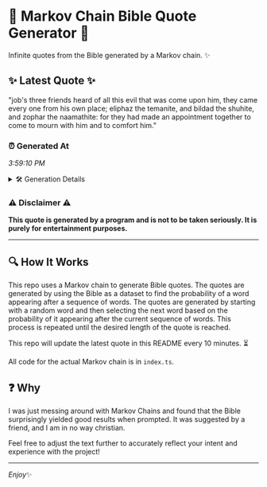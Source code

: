 # 📖 Markov Chain Bible Quote Generator 📖

Infinite quotes from the Bible generated by a Markov chain. ✨

## ✨ Latest Quote ✨
"job's three friends heard of all this evil that was come upon him, they came every one from his own place; eliphaz the temanite, and bildad the shuhite, and zophar the naamathite: for they had made an appointment together to come to mourn with him and to comfort him."

### ⏰ Generated At
*3:59:10 PM*

<details>
    <summary>🛠️ Generation Details</summary>
    <p>
        <strong>🌱 Seed:</strong> job's<br>
        <strong>🔄 Iterations:</strong> 48<br>
        <strong>📜 Context History:</strong><br>[ job's ]: three<br>[ job's, three ]: friends<br>[ job's, three, friends ]: heard<br>[ job's, three, friends, heard ]: of<br>[ job's, three, friends, heard, of ]: all<br>[ job's, three, friends, heard, of, all ]: this<br>[ three, friends, heard, of, all, this ]: evil<br>[ friends, heard, of, all, this, evil ]: that<br>[ heard, of, all, this, evil, that ]: was<br>[ of, all, this, evil, that, was ]: come<br>[ all, this, evil, that, was, come ]: upon<br>[ this, evil, that, was, come, upon ]: him,<br>[ evil, that, was, come, upon, him, ]: they<br>[ that, was, come, upon, him,, they ]: came<br>[ was, come, upon, him,, they, came ]: every<br>[ come, upon, him,, they, came, every ]: one<br>[ upon, him,, they, came, every, one ]: from<br>[ him,, they, came, every, one, from ]: his<br>[ they, came, every, one, from, his ]: own<br>[ came, every, one, from, his, own ]: place;<br>[ every, one, from, his, own, place; ]: eliphaz<br>[ one, from, his, own, place;, eliphaz ]: the<br>[ from, his, own, place;, eliphaz, the ]: temanite,<br>[ his, own, place;, eliphaz, the, temanite, ]: and<br>[ own, place;, eliphaz, the, temanite,, and ]: bildad<br>[ place;, eliphaz, the, temanite,, and, bildad ]: the<br>[ eliphaz, the, temanite,, and, bildad, the ]: shuhite,<br>[ the, temanite,, and, bildad, the, shuhite, ]: and<br>[ temanite,, and, bildad, the, shuhite,, and ]: zophar<br>[ and, bildad, the, shuhite,, and, zophar ]: the<br>[ bildad, the, shuhite,, and, zophar, the ]: naamathite:<br>[ the, shuhite,, and, zophar, the, naamathite: ]: for<br>[ shuhite,, and, zophar, the, naamathite:, for ]: they<br>[ and, zophar, the, naamathite:, for, they ]: had<br>[ zophar, the, naamathite:, for, they, had ]: made<br>[ the, naamathite:, for, they, had, made ]: an<br>[ naamathite:, for, they, had, made, an ]: appointment<br>[ for, they, had, made, an, appointment ]: together<br>[ they, had, made, an, appointment, together ]: to<br>[ had, made, an, appointment, together, to ]: come<br>[ made, an, appointment, together, to, come ]: to<br>[ an, appointment, together, to, come, to ]: mourn<br>[ appointment, together, to, come, to, mourn ]: with<br>[ together, to, come, to, mourn, with ]: him<br>[ to, come, to, mourn, with, him ]: and<br>[ come, to, mourn, with, him, and ]: to<br>[ to, mourn, with, him, and, to ]: comfort<br>[ mourn, with, him, and, to, comfort ]: him.<br>
    </p>
</details>

### ⚠️ Disclaimer ⚠️
**This quote is generated by a program and is not to be taken seriously. It is purely for entertainment purposes.**

---

## 🔍 How It Works

This repo uses a Markov chain to generate Bible quotes. The quotes are generated by using the Bible as a dataset to find the probability of a word appearing after a sequence of words. The quotes are generated by starting with a random word and then selecting the next word based on the probability of it appearing after the current sequence of words. This process is repeated until the desired length of the quote is reached.

This repo will update the latest quote in this README every 10 minutes. ⏳

All code for the actual Markov chain is in `index.ts`.

## ❓ Why

I was just messing around with Markov Chains and found that the Bible surprisingly yielded good results when prompted. 
It was suggested by a friend, and I am in no way christian.

Feel free to adjust the text further to accurately reflect your intent and experience with the project!

---

*Enjoy*✨
